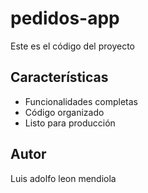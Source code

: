 # pedidos-app

Este es el código del proyecto 

## Características
- Funcionalidades completas
- Código organizado
- Listo para producción

## Autor
Luis adolfo leon mendiola

